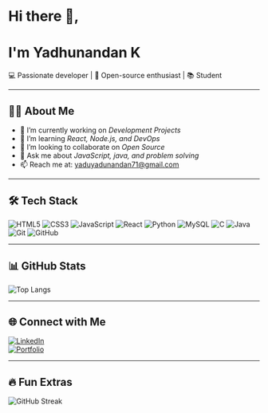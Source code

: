 # Hi there 👋, 
# I'm Yadhunandan K
💻 Passionate developer | 🚀 Open-source enthusiast | 📚 Student


---

## 👨‍💻 About Me  
- 🔭 I’m currently working on *Development Projects*  
- 🌱 I’m learning *React, Node.js, and DevOps*  
- 👯 I’m looking to collaborate on *Open Source*  
- 💬 Ask me about *JavaScript, java, and problem solving*  
- 📫 Reach me at: yaduyadunandan71@gmail.com 

---

## 🛠 Tech Stack  
![HTML5](https://img.shields.io/badge/html5-%23E34F26.svg?style=for-the-badge&logo=html5&logoColor=white)  ![CSS3](https://img.shields.io/badge/css3-%231572B6.svg?style=for-the-badge&logo=css3&logoColor=white)  ![JavaScript](https://img.shields.io/badge/javascript-%23323330.svg?style=for-the-badge&logo=javascript&logoColor=%23F7DF1E)  ![React](https://img.shields.io/badge/react-%2320232a.svg?style=for-the-badge&logo=react&logoColor=%2361DAFB)  ![Python](https://img.shields.io/badge/python-3670A0?style=for-the-badge&logo=python&logoColor=ffdd54)  ![MySQL](https://img.shields.io/badge/mysql-%2300f.svg?style=for-the-badge&logo=mysql&logoColor=white)  ![C](https://img.shields.io/badge/c-%2300599C.svg?style=for-the-badge&logo=c&logoColor=white)  ![Java](https://img.shields.io/badge/java-%23ED8B00.svg?style=for-the-badge&logo=openjdk&logoColor=white)  ![Git](https://img.shields.io/badge/git-%23F05033.svg?style=for-the-badge&logo=git&logoColor=white)  ![GitHub](https://img.shields.io/badge/github-%23121011.svg?style=for-the-badge&logo=github&logoColor=white)  
 

---

## 📊 GitHub Stats  
![Top Langs](https://github-readme-stats.vercel.app/api/top-langs/?username=yadhunandan-pixel&layout=compact&theme=tokyonight)  

---

## 🌐 Connect with Me  
[![LinkedIn](https://img.shields.io/badge/LinkedIn-%230077B5.svg?logo=linkedin&logoColor=white)](https://www.linkedin.com/in/yadhunandank)  
[![Portfolio](https://img.shields.io/badge/Portfolio-%23000000.svg?logo=firefox&logoColor=#FF7139)](https://yadhunandan-portfolio.netlify.app/)  

---

## 🔥 Fun Extras  
![GitHub Streak](https://github-readme-streak-stats.herokuapp.com/?user=yadhunandan-pixel&theme=tokyonight)
